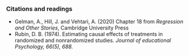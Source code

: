 ### Citations and readings

- Gelman, A., Hill, J. and Vehtari, A. (2020) Chapter 18 from *Regression and Other Stories*, Cambridge University Press 
- Rubin, D. B. (1974). Estimating causal effects of treatments in randomized and nonrandomized studies. *Journal of educational Psychology, 66(5), 688.*
